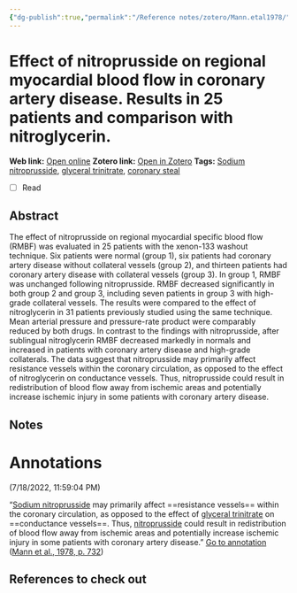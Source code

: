 ```yaml
---
{"dg-publish":true,"permalink":"/Reference notes/zotero/Mann.etal1978/","title":"Effect of nitroprusside on regional myocardial blood flow in coronary artery disease. Results in 25 patients and comparison with nitroglycerin."}
---
```



# Effect of nitroprusside on regional myocardial blood flow in coronary artery disease. Results in 25 patients and comparison with nitroglycerin.
**Web link:** [Open online](https://www.ahajournals.org/doi/10.1161/01.cir.57.4.732)
**Zotero link:** [Open in Zotero](zotero://select/items/@Mann.etal1978)
**Tags:** [Sodium nitroprusside](../../Knowledge/Medicine/Sodium%20nitroprusside.md), [glyceral trinitrate](../../Knowledge/Medicine/glyceral%20trinitrate.md), [coronary steal](coronary%20steal)
- [ ] Read

## Abstract

The effect of nitroprusside on regional myocardial specific blood flow (RMBF) was evaluated in 25 patients with the xenon-133 washout technique. Six patients were normal (group 1), six patients had coronary artery disease without collateral vessels (group 2), and thirteen patients had coronary artery disease with collateral vessels (group 3). In group 1, RMBF was unchanged following nitroprusside. RMBF decreased significantly in both group 2 and group 3, including seven patients in group 3 with high-grade collateral vessels. The results were compared to the effect of nitroglycerin in 31 patients previously studied using the same technique. Mean arterial pressure and pressure-rate product were comparably reduced by both drugs. In contrast to the findings with nitroprusside, after sublingual nitroglycerin RMBF decreased markedly in normals and increased in patients with coronary artery disease and high-grade collaterals. The data suggest that nitroprusside may primarily affect resistance vessels within the coronary circulation, as opposed to the effect of nitroglycerin on conductance vessels. Thus, nitroprusside could result in redistribution of blood flow away from ischemic areas and potentially increase ischemic injury in some patients with coronary artery disease.

## Notes
# Annotations  
(7/18/2022, 11:59:04 PM)

“[Sodium nitroprusside](../../Knowledge/Medicine/Sodium%20nitroprusside.md) may primarily affect ==resistance vessels== within the coronary circulation, as opposed to the effect of [glyceral trinitrate](../../Knowledge/Medicine/glyceral%20trinitrate.md) on ==conductance vessels==. Thus, [nitroprusside](../../Knowledge/Medicine/Sodium%20nitroprusside.md) could result in redistribution of blood flow away from ischemic areas and potentially increase ischemic injury in some patients with coronary artery disease.” [Go to annotation](zotero://open-pdf/library/items/9BDRJJME?page=732&annotation=GQE2VNT3) ([Mann et al., 1978, p. 732](zotero://select/library/items/39ADT2JZ))

## References to check out